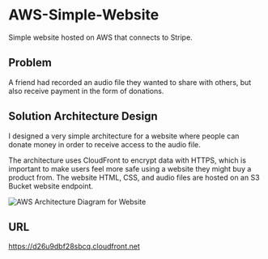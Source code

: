 # AWS-Simple-Website
Simple website hosted on AWS that connects to Stripe.

## Problem
A friend had recorded an audio file they wanted to share with others, but also receive payment in the form of donations.

## Solution Architecture Design
I designed a very simple architecture for a website where people can donate money in order to receive access to the audio file.

The architecture uses CloudFront to encrypt data with HTTPS, which is important to make users feel more safe using a website they might buy a product from.
The website HTML, CSS, and audio files are hosted on an S3 Bucket website endpoint.

![AWS Architecture Diagram for Website](https://github.com/user-attachments/assets/972de909-9550-4964-b4a4-8e3a7c4e5955)

## URL
https://d26u9dbf28sbcq.cloudfront.net

